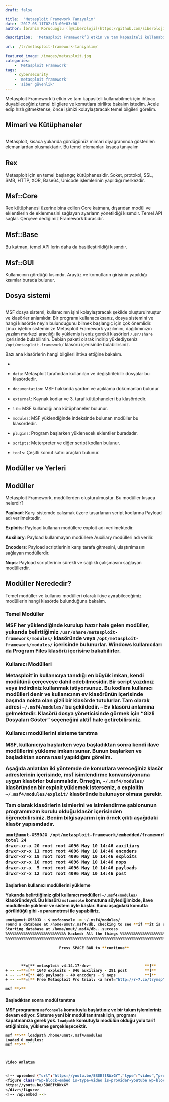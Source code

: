 ```yaml
---
draft: false

title:  'Metasploit Framework Tanıyalım'
date: '2017-05-11T02:13:00+03:00'
author: İbrahim Korucuoğlu ([@siberoloji](https://github.com/siberoloji))

description:  'Metasploit Framework’ü etkin ve tam kapasiteli kullanabilmek için ihtiyaç duyabileceğiniz temel bilgilere ve komutlara birlikte bakalım istedim. Acele edip hızlı gitmektense, önce işimizi kolaylaştıracak temel bilgileri görelim.' 
 
url:  /tr/metasploit-framework-taniyalim/
 
featured_image: /images/metasploit.jpg
categories:
    - 'Metasploit Framework'
tags:
    - cybersecurity
    - 'metasploit framework'
    - 'siber güvenlik'
---
```



Metasploit Framework’ü etkin ve tam kapasiteli kullanabilmek için ihtiyaç duyabileceğiniz temel bilgilere ve komutlara birlikte bakalım istedim. Acele edip hızlı gitmektense, önce işimizi kolaylaştıracak temel bilgileri görelim.



## Mimari ve Kütüphaneler


<!-- wp:image {"id":1014,"sizeSlug":"full","linkDestination":"none"} -->
<figure class="wp-block-image size-full"><img src="https://www.siberoloji.com/wp-content/uploads/2024/06/msfarch.png" alt="" class="wp-image-1014" /></figure>
<!-- /wp:image -->


Metasploit, kısaca yukarıda gördüğünüz mimari diyagramında gösterilen elemanlardan oluşmaktadır. Bu temel elemanları kısaca tanıyalım



## Rex



Metasploit için en temel başlangıç kütüphanesidir. Soket, protokol, SSL, SMB, HTTP, XOR, Base64, Unicode işlemlerinin yapıldığı merkezdir.



## Msf::Core



Rex kütüphanesi üzerine bina edilen Core katmanı, dışarıdan modül ve eklentilerin de eklenmesini sağlayan ayarların yönetildiği kısımdır. Temel API sağlar. Çerçeve dediğimiz Framework burasıdır.



## Msf::Base



Bu katman, temel API lerin daha da basitleştirildiği kısımdır.



## Msf::GUI



Kullanıcının gördüğü kısımdır. Arayüz ve komutların girişinin yapıldığı kısımlar burada bulunur.



## Dosya sistemi


<!-- wp:image {"id":1015,"sizeSlug":"full","linkDestination":"none"} -->
<figure class="wp-block-image size-full"><img src="https://www.siberoloji.com/wp-content/uploads/2024/06/msffile.png" alt="" class="wp-image-1015" /></figure>
<!-- /wp:image -->


MSF dosya sistemi, kullanıcının işini kolaylaştıracak şekilde oluşturulmuştur ve klasörler anlamlıdır. Bir programı kullanacaksanız, dosya sistemini ve hangi klasörde neyin bulunduğunu bilmek başlangıç için çok önemlidir. Linux işletim sisteminize Metasploit Framework yazılımını, dağıtımınızın yazılım merkezi aracılığı ile yüklemiş iseniz gerekli klasörleri `/usr/share` içerisinde bulabilirsin. Debian paketi olarak indirip yüklediyseniz `/opt/metasploit-framework/` klasörü içerisinde bulabilirsiniz.



Bazı ana klasörlerin hangi bilgileri ihtiva ettiğine bakalım.


* 
* `data`: Metasploit tarafından kullanılan ve değiştirilebilir dosyalar bu klasördedir.

* `documentation`: MSF hakkında yardım ve açıklama dokümanları bulunur

* `external`: Kaynak kodlar ve 3. taraf kütüphaneleri bu klasördedir.

* `lib`: MSF kullandığı ana kütüphaneler bulunur.

* `modules`: MSF yüklendiğinde indeksinde bulunan modüller bu klasördedir.

* `plugins`: Program başlarken yüklenecek eklentiler buradadır.

* `scripts`: Meterpreter ve diğer script kodları bulunur.

* `tools`: Çeşitli komut satırı araçları bulunur.




## Modüller ve Yerleri



## Modüller



Metasploit Framework, modüllerden oluşturulmuştur. Bu modüller kısaca nelerdir?



**Payload**: Karşı sistemde çalışmak üzere tasarlanan script kodlarına Payload adı verilmektedir.



**Exploits**: Payload kullanan modüllere exploit adı verilmektedir.



**Auxiliary**: Payload kullanmayan modüllere Auxiliary modülleri adı verilir.



**Encoders**: Payload scriptlerinin karşı tarafa gitmesini, ulaştırılmasını sağlayan modüllerdir.



**Nops**: Payload scriptlerinin sürekli ve sağlıklı çalışmasını sağlayan modüllerdir.



## Modüller Nerededir?



Temel modüller ve kullanıcı modülleri olarak ikiye ayırabileceğimiz modüllerin hangi klasörde bulunduğuna bakalım.



<h3 class="wp-block-heading" id="temel-modüller">Temel Modüller



MSF her yüklendiğinde kurulup hazır hale gelen modüller, yukarıda belirttiğimiz `/usr/share/metasploit-framework/modules/` klasöründe veya `/opt/metasploit-framework/modules/` içerisinde bulunurlar. Windows kullanıcıları da Program Files klasörü içerisine bakabilirler.



<h3 class="wp-block-heading" id="kullanıcı-modülleri">Kullanıcı Modülleri



Metasploit’in kullanıcıya tanıdığı en büyük imkan, kendi modülünü çerçeveye dahil edebilmesidir. Bir script yazdınız veya indirdiniz kullanmak istiyorsunuz. Bu kodlara kullanıcı modülleri denir ve kullanıcının ev klasörünün içerisinde başında nokta olan gizli bir klasörde tutulurlar. Tam olarak adresi `~/.msf4/modules/` bu şekildedir. `~` Ev klasörü anlamına gelmektedir. Klasörü dosya yöneticisinde görmek için “Gizli Dosyaları Göster” seçeneğini aktif hale getirebilirsiniz.



<h3 class="wp-block-heading" id="kullanıcı-modüllerini-sisteme-tanıtma">Kullanıcı modüllerini sisteme tanıtma



MSF, kullanıcıya başlarken veya başladıktan sonra kendi ilave modüllerini yükleme imkanı sunar. Bunun başlarken ve başladıktan sonra nasıl yapıldığını görelim.



Aşağıda anlatılan iki yöntemde de komutlara vereceğiniz klasör adreslerinin içerisinde, msf isimlendirme konvansiyonuna uygun klasörler bulunmalıdır. Örneğin, `~/.msf4/modules/` klasöründen bir exploit yüklemek isterseniz, o exploitin `~/.msf4/modules/exploit/` klasöründe bulunuyor olması gerekir.



Tam olarak klasörlerin isimlerini ve isimlendirme şablonunun programınızın kurulu olduğu klasör içerisinden öğrenebilirsiniz. Benim bilgisayarım için örnek çıktı aşağıdaki klasör yapısındadır.


```bash
umut@umut-X550JX /opt/metasploit-framework/embedded/framework/modules $ ls -l
total 24
drwxr-xr-x 20 root root 4096 May 10 14:46 auxiliary
drwxr-xr-x 11 root root 4096 May 10 14:46 encoders
drwxr-xr-x 19 root root 4096 May 10 14:46 exploits
drwxr-xr-x 10 root root 4096 May 10 14:46 nops
drwxr-xr-x  5 root root 4096 May 10 14:46 payloads
drwxr-xr-x 12 root root 4096 May 10 14:46 post
```


<!-- wp:heading {"level":4} -->
<h4 class="wp-block-heading" id="başlarken-kullanıcı-modüllerini-yükleme">Başlarken kullanıcı modüllerini yükleme



Yukarıda belirttiğimiz gibi kullanıcı modülleri `~/.msf4/modules/` klasöründeydi. Bu klasörü `msfconsole` komutuna söylediğimizde, ilave modüllerde yüklenir ve sistem öyle başlar. Bunu aşağıdaki komutta görüldüğü gibi `-m` parametresi ile yapabiliriz.


```bash
umut@umut-X550JX ~ $ msfconsole -m ~/.msf4/modules/
Found a database at /home/umut/.msf4/db, checking to see **if **it is started
Starting database at /home/umut/.msf4/db...success
%%%%%%%%%%%%%%%%%%%%%%%%%%% Hacked: All the things %%%%%%%%%%%%%%%%%%%%%%%%%%%%%
%%%%%%%%%%%%%%%%%%%%%%%%%%%%%%%%%%%%%%%%%%%%%%%%%%%%%%%%%%%%%%%%%%%%%%%%%%%%%%%%

                        Press SPACE BAR to **continue**



       **=[** metasploit v4.14.17-dev-                        **]**
+ -- --**=[** 1648 exploits - 946 auxiliary - 291 post        **]**
+ -- --**=[** 486 payloads - 40 encoders - 9 nops             **]**
+ -- --**=[** Free Metasploit Pro trial: <a href="http://r-7.co/trymsp">http://r-7.co/trymsp</a> **]**

msf **>** 
```


<!-- wp:heading {"level":4} -->
<h4 class="wp-block-heading" id="başladıktan-sonra-modül-tanıtma">Başladıktan sonra modül tanıtma



MSF programını `msfconsole` komutuyla başlattınız ve bir takım işlemleriniz devam ediyor. Sisteme yeni bir modül tanıtmak için, programı kapatmanıza gerek yok. `loadpath` komutuyla modülün olduğu yolu tarif ettiğinizde, yükleme gerçekleşecektir.


```bash
msf **>** loadpath /home/umut/.msf4/modules
Loaded 0 modules:
msf **>** ```



Video Anlatım


<!-- wp:embed {"url":"https://youtu.be/5B8EftRWxGY","type":"video","providerNameSlug":"youtube","responsive":true,"className":"wp-embed-aspect-16-9 wp-has-aspect-ratio"} -->
<figure class="wp-block-embed is-type-video is-provider-youtube wp-block-embed-youtube wp-embed-aspect-16-9 wp-has-aspect-ratio"><div class="wp-block-embed__wrapper">
https://youtu.be/5B8EftRWxGY
</div></figure>
<!-- /wp:embed -->